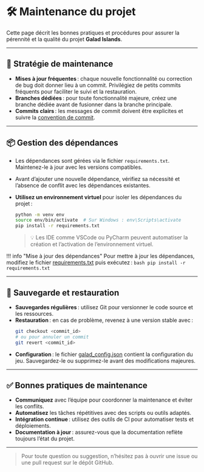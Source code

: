 # 🛠️ Maintenance du projet

Cette page décrit les bonnes pratiques et procédures pour assurer la pérennité et la qualité du projet **Galad Islands**.

---

## 🚦 Stratégie de maintenance

- **Mises à jour fréquentes** : chaque nouvelle fonctionnalité ou correction de bug doit donner lieu à un commit. Privilégiez de petits commits fréquents pour faciliter le suivi et la restauration.
- **Branches dédiées** : pour toute fonctionnalité majeure, créez une branche dédiée avant de fusionner dans la branche principale.
- **Commits clairs** : les messages de commit doivent être explicites et suivre la [convention de commit](../07-annexes/contributing.md#conventions-de-commit).

---

## 📦 Gestion des dépendances

- Les dépendances sont gérées via le fichier `requirements.txt`. Maintenez-le à jour avec les versions compatibles.
- Avant d’ajouter une nouvelle dépendance, vérifiez sa nécessité et l’absence de conflit avec les dépendances existantes.
- **Utilisez un environnement virtuel** pour isoler les dépendances du projet :

    ```bash
    python -m venv env
    source env/bin/activate  # Sur Windows : env\Scripts\activate
    pip install -r requirements.txt
    ```

    > 💡 Les IDE comme VSCode ou PyCharm peuvent automatiser la création et l’activation de l’environnement virtuel.

!!! info "Mise à jour des dépendances"
    Pour mettre à jour les dépendances, modifiez le fichier [requirements.txt](http://_vscodecontentref_/0) puis exécutez :
    ```bash
    pip install -r requirements.txt
    ```

---

## 💾 Sauvegarde et restauration

- **Sauvegardes régulières** : utilisez Git pour versionner le code source et les ressources.
- **Restauration** : en cas de problème, revenez à une version stable avec :
    ```bash
    git checkout <commit_id>
    # ou pour annuler un commit
    git revert <commit_id>
    ```
- **Configuration** : le fichier [galad_config.json](http://_vscodecontentref_/1) contient la configuration du jeu. Sauvegardez-le ou supprimez-le avant des modifications majeures.

---

## ✅ Bonnes pratiques de maintenance

- **Communiquez** avec l’équipe pour coordonner la maintenance et éviter les conflits.
- **Automatisez** les tâches répétitives avec des scripts ou outils adaptés.
- **Intégration continue** : utilisez des outils de CI pour automatiser tests et déploiements.
- **Documentation à jour** : assurez-vous que la documentation reflète toujours l’état du projet.

---

> Pour toute question ou suggestion, n’hésitez pas à ouvrir une issue ou une pull request sur le dépôt GitHub.